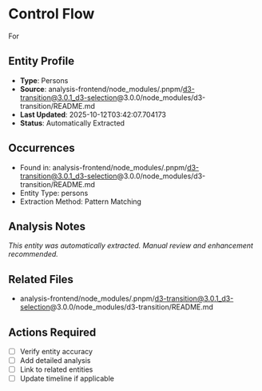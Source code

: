 # Control Flow

For

## Entity Profile
- **Type**: Persons
- **Source**: analysis-frontend/node_modules/.pnpm/d3-transition@3.0.1_d3-selection@3.0.0/node_modules/d3-transition/README.md
- **Last Updated**: 2025-10-12T03:42:07.704173
- **Status**: Automatically Extracted

## Occurrences
- Found in: analysis-frontend/node_modules/.pnpm/d3-transition@3.0.1_d3-selection@3.0.0/node_modules/d3-transition/README.md
- Entity Type: persons
- Extraction Method: Pattern Matching

## Analysis Notes
*This entity was automatically extracted. Manual review and enhancement recommended.*

## Related Files
- analysis-frontend/node_modules/.pnpm/d3-transition@3.0.1_d3-selection@3.0.0/node_modules/d3-transition/README.md

## Actions Required
- [ ] Verify entity accuracy
- [ ] Add detailed analysis
- [ ] Link to related entities
- [ ] Update timeline if applicable
